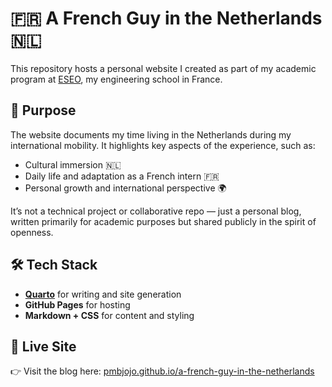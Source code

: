 # 🇫🇷 A French Guy in the Netherlands 🇳🇱

This repository hosts a personal website I created as part of my academic program at [ESEO](https://www.eseo.fr/), my engineering school in France.

## 🎯 Purpose

The website documents my time living in the Netherlands during my international mobility.
It highlights key aspects of the experience, such as:

* Cultural immersion 🇳🇱
* Daily life and adaptation as a French intern 🇫🇷
* Personal growth and international perspective 🌍

It’s not a technical project or collaborative repo — just a personal blog, written primarily for academic purposes but shared publicly in the spirit of openness.

## 🛠️ Tech Stack

* **[Quarto](https://quarto.org/)** for writing and site generation
* **GitHub Pages** for hosting
* **Markdown + CSS** for content and styling

## 🔗 Live Site

👉 Visit the blog here: [pmbjojo.github.io/a-french-guy-in-the-netherlands](https://pmbjojo.github.io/a-french-guy-in-the-netherlands/)
